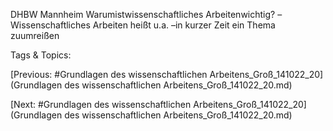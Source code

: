 DHBW Mannheim
Warumistwissenschaftliches
Arbeitenwichtig?
–Wissenschaftliches Arbeiten heißt u.a.
–in kurzer Zeit ein Thema zuumreißen

   Tags & Topics:
   

[Previous: #Grundlagen des wissenschaftlichen Arbeitens_Groß_141022_20](Grundlagen des wissenschaftlichen Arbeitens_Groß_141022_20.md)

[Next: #Grundlagen des wissenschaftlichen Arbeitens_Groß_141022_20](Grundlagen des wissenschaftlichen Arbeitens_Groß_141022_20.md)